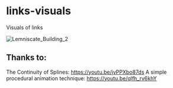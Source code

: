 # links-visuals

Visuals of links

![Lemniscate_Building_2](https://github.com/user-attachments/assets/a86f7072-2e78-49f0-ba4c-ed3d57ed2d2a)

## Thanks to:

The Continuity of Splines: https://youtu.be/jvPPXbo87ds
A simple procedural animation technique: https://youtu.be/qlfh_rv6khY

